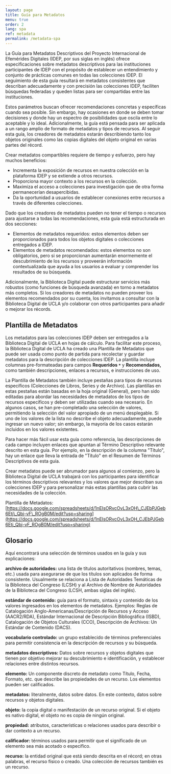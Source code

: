 ```yaml
---
layout: page
title: Guía para Metadatos
menu: true
order: 2
lang: spa
ref: metadata
permalink: /metadata-spa
---
```


La Guía para Metadatos Descriptivos del Proyecto Internacional de Efemérides Digitales (IDEP, por sus siglas en inglés) ofrece especificaciones sobre metadatos descriptivos para las instituciones participantes de IDEP con el propósito de establecer un entendimiento y conjunto de prácticas comunes en todas las colecciones IDEP. El seguimiento de esta guía resultará en metadatos consistentes que describan adecuadamente y con precisión las colecciones IDEP, faciliten búsquedas federadas y queden listas para ser compartidas entre las instituciones.

Estos parámetros buscan ofrecer recomendaciones concretas y específicas cuando sea posible. Sin embargo, hay ocasiones en donde se deben tomar decisiones y donde hay un espectro de posibilidades que oscila entre lo aceptable y lo ideal. Adicionalmente, la guía está pensada para ser aplicada a un rango amplio de formato de metadatos y tipos de recursos. Al seguir esta guía, los creadores de metadatos estarán describiendo tanto los objetos originales como las copias digitales del objeto original en varias partes del récord.

Crear metadatos compartibles requiere de tiempo y esfuerzo, pero hay muchos beneficios:

* Incrementa la exposición de recursos en nuestra colección en la plataforma IDEP y se extiende a otros recursos.
* Proporciona mayor contexto a los recursos en la colección.
* Maximiza el acceso a colecciones para investigación que de otra forma permanecerían desapercibidas.
* Da la oportunidad a usuarios de establecer conexiones entre recursos a través de diferentes colecciones.

Dado que los creadores de metadatos pueden no tener el tiempo o recursos para ajustarse a todas las recomendaciones, esta guía está estructurada en dos secciones:

* Elementos de metadatos requeridos: estos elementos deben ser proporcionados para todos los objetos digitales o colecciones entregados a IDEP.
* Elementos de metadatos recomendados: estos elementos no son obligatorios, pero si se proporcionan aumentarán enormemente el descubrimiento de los recursos y proveerán información contextualizada que ayuda a los usuarios a evaluar y comprender los resultados de su búsqueda.

Adicionalmente, la Biblioteca Digital puede estructurar servicios más robustos (como funciones de búsqueda avanzada) en torno a metadatos más completos. Si los creadores de metadatos no pueden proveer los elementos recomendados por su cuenta, los invitamos a consultar con la Biblioteca Digital de UCLA y/o colaborar con otros participantes para añadir o mejorar los récords.

## Plantilla de Metadatos

Los metadatos para las colecciones IDEP deben ser entregados a la Biblioteca Digital de UCLA en hojas de cálculo. Para facilitar este proceso, la Biblioteca Digital de UCLA ha creado una Plantilla de Metadatos que puede ser usada como punto de partida para recolectar y guardar metadatos para la descripción de colecciones IDEP. La plantilla incluye columnas pre-formateadas para campos **Requeridos `*`** y **Recomendados,** como también descripciones, enlaces a recursos, e instrucciones de uso.

La Plantilla de Metadatos también incluye pestañas para tipos de recursos específicos (Colecciones de Libros, Series y de Archivo). Las plantillas en estas pestañas están basadas en la hoja original (General), pero han sido editadas para abordar las necesidades de metadatos de los tipos de recursos específicos y deben ser utilizadas cuando sea necesario. En algunos casos, se han pre-completado una selección de valores, permitiendo la selección del valor apropiado de un menú desplegable. Si uno de los valores de la lista no describe el objeto adecuadamente, puede ingresar un nuevo valor; sin embargo, la mayoría de los casos estarán incluidos en los valores existentes.

Para hacer más fácil usar esta guía como referencia, las descripciones de cada campo incluyen enlaces que apuntan al Término Descriptivo relevante descrito en esta guía. Por ejemplo, en la descripción de la columna &quot;Título&quot;, hay un enlace que lleva la entrada de &quot;Título&quot; en el Resumen de Términos Descriptivos de esta guía.

Crear metadatos puede ser abrumador para algunos al comienzo, pero la Biblioteca Digital de UCLA trabajará con los participantes para identificar los términos descriptivos relevantes y los valores que mejor describan sus colecciones IDEP y para personalizar más estas plantillas para cubrir las necesidades de la colección.

Plantilla de Metadatos:
[https://docs.google.com/spreadsheets/d/1nEIsORvcOvL3xOH\_CJEbPJGeb6Etj\_Qbj-vF\_ROgB0M/edit?usp=sharing](https://docs.google.com/spreadsheets/d/1nEIsORvcOvL3xOH_CJEbPJGeb6Etj_Qbj-vF_ROgB0M/edit?usp=sharing)

## Glosario

Aquí encontrará una selección de términos usados en la guía y sus explicaciones:

**archivo de autoridades:** una lista de títulos autoritativos (nombres, temas, etc.) usada para asegurarse de que los títulos son aplicados de forma consistente. Usualmente se relaciona a Lista de Autoridades Temáticas de la Biblioteca del Congreso (LCSH) y al Archivo de Nombre de Autoridades de la Biblioteca del Congreso (LCSH, ambas siglas del inglés).

**estándar de contenido:** guía para el formato, sintaxis y contenido de los valores ingresados en los elementos de metadatos. Ejemplos: Reglas de Catalogación Anglo-Americanas/Descripción de Recursos y Acceso (AACR2/RDA), Estándar Internacional de Descripción Bibliográfica (ISBD), Catalogación de Objetos Culturales (CCO), Descripción de  Archivos: Un Estándar de Contenido (DACS).

**vocabulario controlado:** un grupo establecido de términos preferenciales para permitir consistencia en la descripción de recursos y su búsqueda.

**metadatos descriptivos:** Datos sobre recursos y objetos digitales que tienen por objetivo mejorar su descubrimiento e identificación, y establecer relaciones entre distintos recursos.

**elemento:** Un componente discreto de metadato como Título, Fecha, Formato, etc. que describe las propiedades de un recurso. Los elementos pueden ser calificados.

**metadatos:** literalmente, datos sobre datos. En este contexto, datos sobre recursos y objetos digitales.

**objeto:** la copia digital o manifestación de un recurso original. Si el objeto es nativo digital, el objeto no es copia de ningún original.

**propiedad:** atributos, características o relaciones usados para describir o dar contexto a un recurso.

**calificador:** términos usados para permitir que el significado de un elemento sea más acotado o específico.

**recurso:** la entidad original que está siendo descrita en el récord; en otras palabras, el recurso físico o creado. Una colección de recursos también es un recurso.